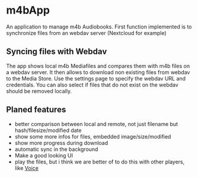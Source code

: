 # m4bApp
An application to manage m4b Audiobooks. First function implemented is to synchronize files from an webdav server (Nextcloud for example)

## Syncing files with Webdav

The app shows local m4b Mediafiles and compares them with m4b files on a webdav server. It then allows to download non existing files from webdav to the Media Store.
Use the settings page to specify the webdav URL and credentials. You can also select if files that do not exist on the webdav should be removed locally.

## Planed features

* better comparison between local and remote, not just filename but hash/filesize/modified date
* show some more infos for files, embedded image/size/modified
* show more progress during download
* automatic sync in the background
* Make a good looking UI
* play the files, but i think we are better of to do this with other players, like [Voice](https://github.com/PaulWoitaschek/Voice)
